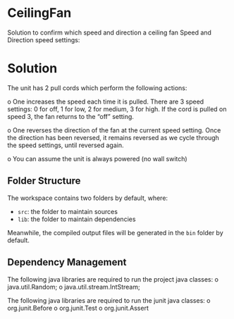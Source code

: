 
# CeilingFan
Solution to confirm which speed and direction a ceiling fan Speed and Direction speed settings:

# Solution 
The unit has 2 pull cords which perform the following actions:  

o   One increases the speed each time it is pulled.  There are 3 speed settings: 0 for off, 1 for low, 2 for medium, 3 for high.  If the cord is pulled on speed 3, the fan returns to the “off” setting.

o   One reverses the direction of the fan at the current speed setting. Once the direction has been reversed, it remains reversed as we cycle through the speed settings, until reversed again.

o   You can assume the unit is always powered (no wall switch)    

## Folder Structure

The workspace contains two folders by default, where:

- `src`: the folder to maintain sources
- `lib`: the folder to maintain dependencies

Meanwhile, the compiled output files will be generated in the `bin` folder by default.

## Dependency Management

The following java libraries are required to run the project java classes:
o   java.util.Random;
o   java.util.stream.IntStream;

The following java libraries are required to run the junit java classes:
o   org.junit.Before
o   org.junit.Test
o   org.junit.Assert
